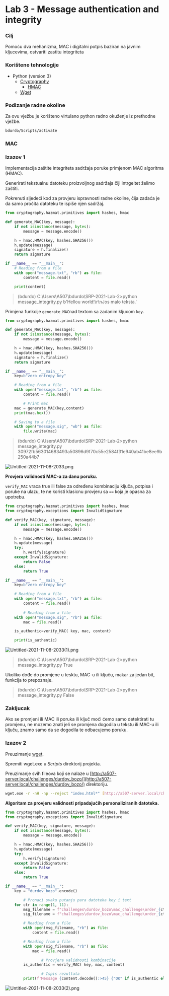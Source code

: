 # Lab 3 - Message authentication and integrity

### Cilj

Pomoću dva mehanizma, MAC i digitalni potpis baziran na javnim kljucevima, ostvariti zastitu integriteta

### Korištene tehnologije

- Python (version 3)
    - [Cryptography](https://cryptography.io/en/latest/)
        - [HMAC](https://cryptography.io/en/latest/hazmat/primitives/mac/hmac/)
    - [Wget](https://eternallybored.org/misc/wget/)

### Podizanje radne okoline

Za ovu vježbu je korišteno virtulano python radno okuženje iz prethodne vježbe.

```bash
bdurdo/Scripts/activate
```

### MAC

### Izazov 1

Implementacija zaštite integriteta sadržaja poruke primjenom MAC algoritma (HMAC).

Generirati tekstualnu datoteku proizvoljnog sadržaja čiji intrgeitet želimo zaštiti.

Pokrenuti sljedeći kod za provjeru ispravnosti radne okoline, čija zadaća je da samo pročita datoteku te ispiše njen sadržaj.

```python
from cryptography.hazmat.primitives import hashes, hmac

def generate_MAC(key, message):
    if not isinstance(message, bytes):
        message = message.encode()

    h = hmac.HMAC(key, hashes.SHA256())
    h.update(message)
    signature = h.finalize()
    return signature

if __name__ == "__main__":
    # Reading from a file
    with open("message.txt", "rb") as file:
        content = file.read()   

    print(content)
```

> (bdurdo) C:\Users\A507\bdurdo\SRP-2021-Lab-2>python message_integrity.py
b'Hellou world!\r\nJos malo teksta.'
> 

Primjena funkcije `generate_MAC`nad textom sa zadanim kljucom `key`. 

```python
from cryptography.hazmat.primitives import hashes, hmac

def generate_MAC(key, message):
    if not isinstance(message, bytes):
        message = message.encode()

    h = hmac.HMAC(key, hashes.SHA256())
    h.update(message)
    signature = h.finalize()
    return signature

if __name__ == "__main__":
    key=b"zero entropy key"

    # Reading from a file
    with open("message.txt", "rb") as file:
        content = file.read()   

		# Print mac
    mac = generate_MAC(key,content)
    print(mac.hex())

    # Saving to a file
    with open("message.sig", "wb") as file:
        file.write(mac)
```

> (bdurdo) C:\Users\A507\bdurdo\SRP-2021-Lab-2>python message_integrity.py
30972fb563014683493a50896d9f70c55e2584f31e940ab41be8ee9b250a44b7
> 

![Untitled-2021-11-08-2033.png](Lab3-MessageAuthenticationAndIntegrity/Untitled-2021-11-08-2033.png)

**Provjera validnosti MAC-a za danu poruku.**

`verify_MAC` vraca true ili false za određenu kombinaciju ključa, potpisa i poruke na ulazu, te ne koristi klasicnu provjeru sa `==` koja je opasna za upotrebu.

```python
from cryptography.hazmat.primitives import hashes, hmac
from cryptography.exceptions import InvalidSignature

def verify_MAC(key, signature, message):
    if not isinstance(message, bytes):
        message = message.encode()

    h = hmac.HMAC(key, hashes.SHA256())
    h.update(message)
    try:
        h.verify(signature)
    except InvalidSignature:
        return False
    else:
        return True

if __name__ == "__main__":
    key=b"zero entropy key"

    # Reading from a file
    with open("message.txt", "rb") as file:
        content = file.read()   
		
		# Reading from a file
    with open("message.sig", "rb") as file:
        mac = file.read()   

    is_authentic=verify_MAC( key, mac, content)

    print(is_authentic)
```

![Untitled-2021-11-08-2033(1).png](Lab3-MessageAuthenticationAndIntegrity/Untitled-2021-11-08-2033(1).png)

> (bdurdo) C:\Users\A507\bdurdo\SRP-2021-Lab-2>python message_integrity.py
True
> 

Ukoliko dođe do promjene u tesktu, MAC-u ili ključu, makar za jedan bit, funkcija to prepoznaje.

> (bdurdo) C:\Users\A507\bdurdo\SRP-2021-Lab-2>python message_integrity.py
False
> 

### Zakljucak

Ako se promjeni ili MAC ili poruka ili ključ moći ćemo samo detektirati tu promjenu, ne mozemo znati jeli se promjena dogodila u tekstu ili MAC-u ili ključu, znamo samo da se dogodila te odbacujemo poruku.

### Izazov 2

Preuzimanje [wget](https://eternallybored.org/misc/wget/).

Spremiti wget.exe u *Scripts* direktorij projekta.

Preuzimanje svih fileova koji se nalaze u [http://a507-server.local/challenges/durdov_bozo/](http://a507-server.local/challenges/durdov_bozo/) direktoriju.

```bash
wget.exe -r -nH -np --reject "index.html*" [http://a507-server.local/challenges/durdov_bozo/](http://a507-server.local/challenges/durdov_bozo/)
```

**Algoritam za provjeru validnosti pripadajućih personaliziranih datoteka.**

```python
from cryptography.hazmat.primitives import hashes, hmac
from cryptography.exceptions import InvalidSignature

def verify_MAC(key, signature, message):
    if not isinstance(message, bytes):
        message = message.encode()

    h = hmac.HMAC(key, hashes.SHA256())
    h.update(message)
    try:
        h.verify(signature)
    except InvalidSignature:
        return False
    else:
        return True

if __name__ == "__main__":
    key = "durdov_bozo".encode()

		# Pronaci svaku putanju para datoteka key i text
    for ctr in range(1, 11):
        msg_filename = f"challenges\durdov_bozo\mac_challenge\order_{ctr}.txt"
        sig_filename = f"challenges\durdov_bozo\mac_challenge\order_{ctr}.sig"    

        # Reading from a file
        with open(msg_filename, "rb") as file:
            content = file.read()

        # Reading from a file
        with open(sig_filename, "rb") as file:
            mac = file.read() 

				# Provjera validnosti kombinacije
        is_authentic = verify_MAC( key, mac, content)

				# Ispis rezultata
        print(f'Message {content.decode():>45} {"OK" if is_authentic else "NOK":<6}')
```

![Untitled-2021-11-08-2033(2).png](Lab3-MessageAuthenticationAndIntegrity/Untitled-2021-11-08-2033(2).png)